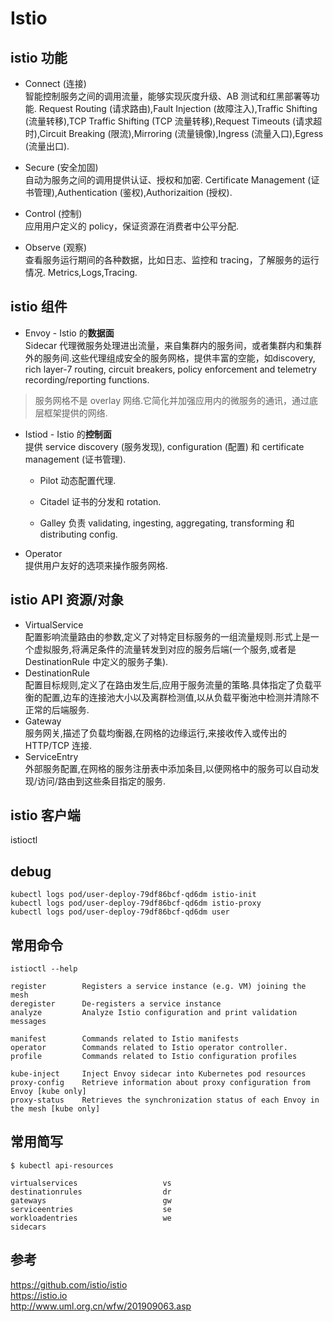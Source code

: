 # Istio

## istio 功能

- Connect (连接)  
    智能控制服务之间的调用流量，能够实现灰度升级、AB 测试和红黑部署等功能.
    Request Routing (请求路由),Fault Injection (故障注入),Traffic Shifting (流量转移),TCP Traffic Shifting (TCP 流量转移),Request Timeouts (请求超时),Circuit Breaking (限流),Mirroring (流量镜像),Ingress (流量入口),Egress (流量出口).

- Secure (安全加固)  
    自动为服务之间的调用提供认证、授权和加密.
    Certificate Management (证书管理),Authentication (鉴权),Authorizaition (授权).

- Control (控制)  
    应用用户定义的 policy，保证资源在消费者中公平分配.

- Observe (观察)  
    查看服务运行期间的各种数据，比如日志、监控和 tracing，了解服务的运行情况.
    Metrics,Logs,Tracing.

## istio 组件

- Envoy - Istio 的**数据面**  
    Sidecar 代理微服务处理进出流量，来自集群内的服务间，或者集群内和集群外的服务间.这些代理组成安全的服务网格，提供丰富的空能，如discovery, rich layer-7 routing, circuit breakers, policy enforcement and telemetry recording/reporting functions.

> 服务网格不是 overlay 网络.它简化并加强应用内的微服务的通讯，通过底层框架提供的网络.

- Istiod - Istio 的**控制面**  
    提供 service discovery (服务发现), configuration (配置) 和 certificate management (证书管理).

  - Pilot 动态配置代理.

  - Citadel 证书的分发和 rotation.

  - Galley 负责 validating, ingesting, aggregating, transforming 和 distributing config.

- Operator  
    提供用户友好的选项来操作服务网格.

## istio API 资源/对象  

- VirtualService  
    配置影响流量路由的参数,定义了对特定目标服务的一组流量规则.形式上是一个虚拟服务,将满足条件的流量转发到对应的服务后端(一个服务,或者是 DestinationRule 中定义的服务子集).
- DestinationRule  
    配置目标规则,定义了在路由发生后,应用于服务流量的策略.具体指定了负载平衡的配置,边车的连接池大小以及离群检测值,以从负载平衡池中检测并清除不正常的后端服务.
- Gateway  
    服务网关,描述了负载均衡器,在网格的边缘运行,来接收传入或传出的 HTTP/TCP 连接.
- ServiceEntry  
    外部服务配置,在网格的服务注册表中添加条目,以便网格中的服务可以自动发现/访问/路由到这些条目指定的服务.

## istio 客户端

istioctl

## debug

```
kubectl logs pod/user-deploy-79df86bcf-qd6dm istio-init
kubectl logs pod/user-deploy-79df86bcf-qd6dm istio-proxy
kubectl logs pod/user-deploy-79df86bcf-qd6dm user
```

## 常用命令

```
istioctl --help

register        Registers a service instance (e.g. VM) joining the mesh  
deregister      De-registers a service instance
analyze         Analyze Istio configuration and print validation messages

manifest        Commands related to Istio manifests
operator        Commands related to Istio operator controller.
profile         Commands related to Istio configuration profiles

kube-inject     Inject Envoy sidecar into Kubernetes pod resources
proxy-config    Retrieve information about proxy configuration from Envoy [kube only]
proxy-status    Retrieves the synchronization status of each Envoy in the mesh [kube only]
```

## 常用简写

```
$ kubectl api-resources

virtualservices                   vs         
destinationrules                  dr         
gateways                          gw         
serviceentries                    se         
workloadentries                   we         
sidecars                                     
```

## 参考

https://github.com/istio/istio  
https://istio.io  
http://www.uml.org.cn/wfw/201909063.asp  

